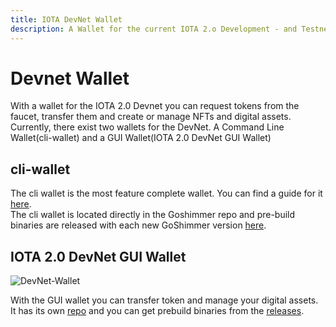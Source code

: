 ```yaml
---
title: IOTA DevNet Wallet
description: A Wallet for the current IOTA 2.o Development - and Testnet. Offers a lot of Functions that will become available in the IOTA 2.0 Mainnet. No real IOTA Tokens are used here.
---
```


# Devnet Wallet

With a wallet for the IOTA 2.0 Devnet you can request tokens from the faucet, transfer them and create or manage NFTs and digital assets.
Currently, there exist two wallets for the DevNet. A Command Line Wallet(cli-wallet) and a GUI Wallet(IOTA 2.0 DevNet GUI Wallet)

## cli-wallet

The cli wallet is the most feature complete wallet. You can find a guide for it [here](https://wiki.iota.org/goshimmer/tutorials/wallet_library).  
The cli wallet is located directly in the Goshimmer repo and pre-build binaries are released with each new GoShimmer version [here](https://github.com/iotaledger/goshimmer/releases).

## IOTA 2.0 DevNet GUI Wallet

![DevNet-Wallet](https://github.com/iotaledger/IOTA-2.0-DevNet-wallet/blob/master/images/devnet-wallet.png?raw=true)

With the GUI wallet you can transfer token and manage your digital assets. It has its own [repo](https://github.com/iotaledger/IOTA-2.0-DevNet-wallet) and you can get prebuild binaries from the [releases](https://github.com/iotaledger/IOTA-2.0-DevNet-wallet/releases).
